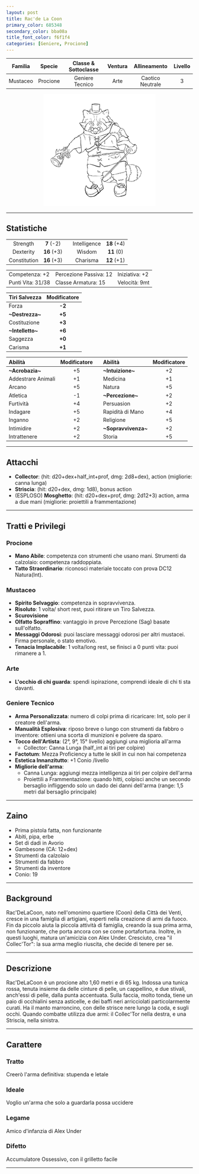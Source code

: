 ```yaml
---
layout: post
title: Rac'de La Coon
primary_color: 685348
secondary_color: bba08a
title_font_color: f6f1f4
categories: [Geniere, Procione]
---
```


| Familia | Specie | Classe & Sottoclasse | Ventura | Allineamento | Livello |
|:-:|:-:|:-:|:-:|:-:|:-:|
| Mustaceo | Procione | Geniere Tecnico | Arte | Caotico Neutrale | 3 |

<div align="center" style="width:60%;margin:auto;">
<img src="/assets/img/Rac'DeLaCoon.jpg" alt="Rac'DeLaCoon" title="Rac'DeLaCoon" >
</div>

---

## Statistiche

|              |             |     |              |             |
| :----------: | :---------: | :-: | :----------: | :---------: |
|   Strength   | **7** (-2)  |     | Intelligence | **18** (+4) |
|  Dexterity   | **16** (+3) |     |    Wisdom    | **11** (0) |
| Constitution | **16** (+3) |     |   Charisma   | **12** (+1) |

||||
|-|-|-|
| Competenza: +2 | Percezione Passiva: 12 | Iniziativa: +2 |
| Punti Vita: 31/38 | Classe Armatura: 15  | Velocità: 9mt |

| Tiri Salvezza | Modificatore |
|:-|:-:|
| Forza              | **-2** |
| **\~Destrezza\~**  | **+5** |
| Costituzione       | **+3** |
| **\~Intelletto\~** | **+6** |
| Saggezza           | **+0** |
| Carisma            | **+1** |

| Abilità | Modificatore | | Abilità | Modificatore |
|:-|:-:|:-:|:-|:-:|
| **\~Acrobazia\~**  | +5 || **\~Intuizione\~**    | +2 |
| Addestrare Animali | +1 || Medicina              | +1 |
| Arcano             | +5 || Natura                | +5 |
| Atletica           | -1 || **\~Percezione\~**    | +2 |
| Furtività          | +4 || Persuasion            | +2 |
| Indagare           | +5 || Rapidità di Mano      | +4 |
| Inganno            | +2 || Religione             | +5 |
| Intimidire         | +2 || **\~Sopravvivenza\~** | +2 |
| Intrattenere       | +2 || Storia                | +5 |

---

## Attacchi

- **Collector**: (hit: d20+dex+half_int+prof, dmg: 2d8+dex), action (migliorie: canna lunga)
- **Striscia**: (hit: d20+dex, dmg: 1d8), bonus action
- (ESPLOSO) **Mosghetto**: (hit: d20+dex+prof, dmg: 2d12+3) action, arma a due mani (migliorie: proiettili a frammentazione)

---

## Tratti e Privilegi

### Procione

- **Mano Abile**: competenza con strumenti che usano mani. Strumenti da calzolaio: competenza raddoppiata.
- **Tatto Straordinario**: riconosci materiale toccato con prova DC12 Natura(Int).

### Mustaceo

- **Spirito Selvaggio**: competenza in sopravvivenza.
- **Risoluto**: 1 volta/ short rest, puoi ritirare un Tiro Salvezza.
- **Scurovisione**
- **Olfatto Sopraffino**: vantaggio in prove Percezione (Sag) basate sull'olfatto.
- **Messaggi Odorosi**: puoi lasciare messaggi odorosi per altri mustacei. Firma personale, o stato emotivo.
- **Tenacia Implacabile**: 1 volta/long rest, se finisci a 0 punti vita: puoi rimanere a 1.

### Arte

- **L'occhio di chi guarda**: spendi ispirazione, comprendi ideale di chi ti sta davanti.

### Geniere Tecnico

- **Arma Personalizzata**: numero di colpi prima di ricaricare: Int, solo per il creatore dell'arma.
- **Manualità Esplosiva**: riposo breve o lungo con strumenti da fabbro o inventore: ottieni una scorta di munizioni e polvere da sparo.
- **Tocco dell'Artista**: (2°, 9°, 15° livello) aggiungi una miglioria all'arma
  - Collector: Canna Lunga (half_int ai tiri per colpire)
- **Factotum**: Mezza Proficiency a tutte le skill in cui non hai competenza
- **Estetica Innanzitutto**: +1 Conio /livello
- **Migliorie dell'arma**: 
  - Canna Lunga: aggiungi mezza intelligenza ai tiri per colpire dell'arma
  - Proiettili a Frammentazione: quando hitti, colpisci anche un secondo bersaglio infliggendo solo un dado dei danni dell'arma (range: 1,5 metri dal bersaglio principale)

---

## Zaino

- Prima pistola fatta, non funzionante
- Abiti, pipa, erbe
- Set di dadi in Avorio
- Gambesone (CA: 12+dex)
- Strumenti da calzolaio
- Strumenti da fabbro
- Strumenti da inventore
- Conio: 19

---

## Background

Rac'DeLaCoon, nato nell'omonimo quartiere (Coon) della Città dei Venti, cresce in una famiglia di artigiani, esperti nella creazione di armi da fuoco. Fin da piccolo aiuta la piccola attività di famiglia, creando la sua prima arma, non funzionante, che porta ancora con se come portafortuna. Inoltre, in questi luoghi, matura un'amicizia con Alex Under. Cresciuto, crea "il Collec'Tor": la sua arma meglio riuscita, che decide di tenere per se.

---

## Descrizione

Rac'DeLaCoon è un procione alto 1,60 metri e di 65 kg. Indossa una tunica rossa, tenuta insieme da delle cinture di pelle, un cappellino, e due stivali, anch'essi di pelle, dalla punta accentuata. Sulla faccia, molto tonda, tiene un paio di occhialini senza asticelle, e dei baffi neri arricciolati particolarmente curati. Ha il manto marroncino, con delle strisce nere lungo la coda, e sugli occhi. Quando combatte utilizza due armi: il Collec'Tor nella destra, e una Striscia, nella sinistra.

---

## Carattere

### Tratto

Creerò l'arma definitiva: stupenda e letale

### Ideale

Voglio un'arma che solo a guardarla possa uccidere

### Legame

Amico d'infanzia di Alex Under

### Difetto

Accumulatore Ossessivo, con il grilletto facile

---
